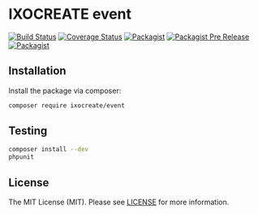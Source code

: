 # IXOCREATE event

[![Build Status](https://travis-ci.org/ixocreate/event.svg?branch=master)](https://travis-ci.org/ixocreate/event)
[![Coverage Status](https://coveralls.io/repos/github/ixocreate/event/badge.svg?branch=develop)](https://coveralls.io/github/ixocreate/event?branch=develop)
[![Packagist](https://img.shields.io/packagist/v/ixocreate/event.svg)](https://packagist.org/packages/ixocreate/event)
[![Packagist Pre Release](https://img.shields.io/packagist/vpre/ixocreate/event.svg)](https://packagist.org/packages/ixocreate/event)
[![Packagist](https://img.shields.io/packagist/l/ixocreate/event.svg)](https://packagist.org/packages/ixocreate/event)

## Installation

Install the package via composer:

```sh
composer require ixocreate/event
```

## Testing

```sh
composer install --dev
phpunit
```

## License

The MIT License (MIT). Please see [LICENSE](LICENSE) for more information.
